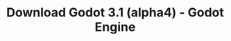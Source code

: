 ---
# Generated by /tools/generators/src/download_archive_generator !!! do not edit by hand !!!
title: 'Download Godot 3.1 (alpha4) - Godot Engine'
type: 'download/archive'
name: '3.1'
flavor: 'alpha4'
release_date: '2018-12-22T02:00:00-00:00'
release_notes: 'article/dev-snapshot-godot-3-1-alpha-4/'
primaryPlatforms:
  - 'android.apk'
  - 'linux.64'
  - 'macos.universal'
  - 'windows.64'
  - 'linux_server.headless.64'
  - 'web'
  - 'templates'
links:
  android.apk:
    name: 'android.apk'
    title: 'Android'
    caption: 'Universal APK (ARM64 + ARMv7 + x86_64 + x86)'
    tags:
      - 'APK download'
      - 'ARM64/v7'
      - 'x86 (64 & 32 bit)'
    hosts:
      github_builds:
        regular: 'https://github.com/godotengine/godot-builds/releases/download/3.1-alpha4/Godot_v3.1-alpha4_android_editor.apk'
        mono: '#'
      github:
        regular: 'https://github.com/godotengine/godot/releases/download/3.1-alpha4/Godot_v3.1-alpha4_android_editor.apk'
        mono: '#'
  linux.64:
    name: 'linux.64'
    title: 'Linux'
    caption: 'Standard (x86_64)'
    tags:
      - '64 bit'
    hosts:
      github_builds:
        regular: 'https://github.com/godotengine/godot-builds/releases/download/3.1-alpha4/Godot_v3.1-alpha4_x11.64.zip'
        mono: 'https://github.com/godotengine/godot-builds/releases/download/3.1-alpha4/Godot_v3.1-alpha4_mono_x11_64.zip'
      github:
        regular: 'https://github.com/godotengine/godot/releases/download/3.1-alpha4/Godot_v3.1-alpha4_x11.64.zip'
        mono: 'https://github.com/godotengine/godot/releases/download/3.1-alpha4/Godot_v3.1-alpha4_mono_x11_64.zip'
  macos.universal:
    name: 'macos.universal'
    title: 'macOS'
    caption: 'Universal (x86_64 + Apple Silicon)'
    tags:
      - 'Intel/Apple Silicon'
      - '64 bit'
    hosts:
      github_builds:
        regular: 'https://github.com/godotengine/godot-builds/releases/download/3.1-alpha4/Godot_v3.1-alpha4_osx.universal.zip'
        mono: 'https://github.com/godotengine/godot-builds/releases/download/3.1-alpha4/Godot_v3.1-alpha4_mono_osx.universal.zip'
      github:
        regular: 'https://github.com/godotengine/godot/releases/download/3.1-alpha4/Godot_v3.1-alpha4_osx.universal.zip'
        mono: 'https://github.com/godotengine/godot/releases/download/3.1-alpha4/Godot_v3.1-alpha4_mono_osx.universal.zip'
  windows.64:
    name: 'windows.64'
    title: 'Windows'
    caption: 'Standard (x86_64)'
    tags:
      - '64 bit'
    hosts:
      github_builds:
        regular: 'https://github.com/godotengine/godot-builds/releases/download/3.1-alpha4/Godot_v3.1-alpha4_win64.exe.zip'
        mono: 'https://github.com/godotengine/godot-builds/releases/download/3.1-alpha4/Godot_v3.1-alpha4_mono_win64.zip'
      github:
        regular: 'https://github.com/godotengine/godot/releases/download/3.1-alpha4/Godot_v3.1-alpha4_win64.exe.zip'
        mono: 'https://github.com/godotengine/godot/releases/download/3.1-alpha4/Godot_v3.1-alpha4_mono_win64.zip'
  linux_server.headless.64:
    name: 'linux_server.headless.64'
    title: 'Linux Server'
    caption: 'Headless (x86_64)'
    tags:
      - '64 bit'
      - 'Headless'
    hosts:
      github_builds:
        regular: 'https://github.com/godotengine/godot-builds/releases/download/3.1-alpha4/Godot_v3.1-alpha4_linux_headless.64.zip'
        mono: 'https://github.com/godotengine/godot-builds/releases/download/3.1-alpha4/Godot_v3.1-alpha4_mono_linux_headless_64.zip'
      github:
        regular: 'https://github.com/godotengine/godot/releases/download/3.1-alpha4/Godot_v3.1-alpha4_linux_headless.64.zip'
        mono: 'https://github.com/godotengine/godot/releases/download/3.1-alpha4/Godot_v3.1-alpha4_mono_linux_headless_64.zip'
  web:
    name: 'web'
    title: 'Web editor'
    caption: ''
    tags:
      - 'Self-hosted'
      - 'Cross-platform'
    hosts:
      github_builds:
        regular: 'https://github.com/godotengine/godot-builds/releases/download/3.1-alpha4/Godot_v3.1-alpha4_web_editor.zip'
        mono: '#'
      github:
        regular: 'https://github.com/godotengine/godot/releases/download/3.1-alpha4/Godot_v3.1-alpha4_web_editor.zip'
        mono: '#'
  linux.32:
    name: 'linux.32'
    title: 'Linux'
    caption: 'Standard (x86)'
    tags:
      - '32 bit'
    hosts:
      github_builds:
        regular: 'https://github.com/godotengine/godot-builds/releases/download/3.1-alpha4/Godot_v3.1-alpha4_x11.32.zip'
        mono: 'https://github.com/godotengine/godot-builds/releases/download/3.1-alpha4/Godot_v3.1-alpha4_mono_x11_32.zip'
      github:
        regular: 'https://github.com/godotengine/godot/releases/download/3.1-alpha4/Godot_v3.1-alpha4_x11.32.zip'
        mono: 'https://github.com/godotengine/godot/releases/download/3.1-alpha4/Godot_v3.1-alpha4_mono_x11_32.zip'
  windows.32:
    name: 'windows.32'
    title: 'Windows'
    caption: 'Standard (x86)'
    tags:
      - '32 bit'
    hosts:
      github_builds:
        regular: 'https://github.com/godotengine/godot-builds/releases/download/3.1-alpha4/Godot_v3.1-alpha4_win32.exe.zip'
        mono: 'https://github.com/godotengine/godot-builds/releases/download/3.1-alpha4/Godot_v3.1-alpha4_mono_win32.zip'
      github:
        regular: 'https://github.com/godotengine/godot/releases/download/3.1-alpha4/Godot_v3.1-alpha4_win32.exe.zip'
        mono: 'https://github.com/godotengine/godot/releases/download/3.1-alpha4/Godot_v3.1-alpha4_mono_win32.zip'
  linux_server.64:
    name: 'linux_server.64'
    title: 'Linux Server'
    caption: 'Standard (x86_64)'
    tags:
      - '64 bit'
    hosts:
      github_builds:
        regular: 'https://github.com/godotengine/godot-builds/releases/download/3.1-alpha4/Godot_v3.1-alpha4_linux_server.64.zip'
        mono: 'https://github.com/godotengine/godot-builds/releases/download/3.1-alpha4/Godot_v3.1-alpha4_mono_linux_server_64.zip'
      github:
        regular: 'https://github.com/godotengine/godot/releases/download/3.1-alpha4/Godot_v3.1-alpha4_linux_server.64.zip'
        mono: 'https://github.com/godotengine/godot/releases/download/3.1-alpha4/Godot_v3.1-alpha4_mono_linux_server_64.zip'
  aar_library:
    name: 'aar_library'
    title: 'AAR library'
    caption: ''
    tags:
      - 'Android plugins'
      - 'Java'
      - 'Kotlin'
    hosts:
      github_builds:
        regular: 'https://github.com/godotengine/godot-builds/releases/download/3.1-alpha4/godot-lib.3.1.alpha4.release.aar'
        mono: 'https://github.com/godotengine/godot-builds/releases/download/3.1-alpha4/godot-lib.3.1.alpha4.mono.release.aar'
      github:
        regular: 'https://github.com/godotengine/godot/releases/download/3.1-alpha4/godot-lib.3.1.alpha4.release.aar'
        mono: 'https://github.com/godotengine/godot/releases/download/3.1-alpha4/godot-lib.3.1.alpha4.mono.release.aar'
  templates:
    name: 'templates'
    title: 'Export templates'
    caption: ''
    tags:
      - 'Used to export your games to all supported platforms'
    hosts:
      github_builds:
        regular: 'https://github.com/godotengine/godot-builds/releases/download/3.1-alpha4/Godot_v3.1-alpha4_export_templates.tpz'
        mono: 'https://github.com/godotengine/godot-builds/releases/download/3.1-alpha4/Godot_v3.1-alpha4_mono_export_templates.tpz'
      github:
        regular: 'https://github.com/godotengine/godot/releases/download/3.1-alpha4/Godot_v3.1-alpha4_export_templates.tpz'
        mono: 'https://github.com/godotengine/godot/releases/download/3.1-alpha4/Godot_v3.1-alpha4_mono_export_templates.tpz'
---
